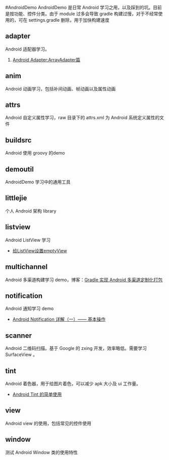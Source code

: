 #AndroidDemo
AndroidDemo 是日常 Android 学习之用，以及踩到的坑。目前是按功能、控件分类。由于 module 过多会导致 gradle 构建过慢，对于不经常使用的，可在 settings.gradle 删除，用于加快构建速度

## adapter
Android 适配器学习。

1. [Android Adapter:ArrayAdapter篇](http://www.jianshu.com/p/b996d4af54b0)

## anim
Android 动画学习，包括补间动画、帧动画以及属性动画

## attrs
Android 自定义属性学习，raw 目录下的 attrs.xml 为 Android 系统定义属性的文件

## buildsrc
Android 使用 groovy 的demo

## demoutil
AndroidDemo 学习中的通用工具

## littlejie
个人 Android 架构 library

## listview
Android ListView 学习

- [给ListView设置emptyView](http://www.jianshu.com/p/e9945aaa417f)

## multichannel
Android 多渠道构建学习 demo，博客：[Gradle 实现 Android 多渠道定制化打包](http://www.jianshu.com/p/739c45ae8360)

## notification
Android 通知学习 demo

- [Android Notification 详解（一）—— 基本操作](http://www.jianshu.com/p/e1e20e0ee18c)

## scanner
Android 二维码扫描。基于 Google 的 zxing 开发，效率略低。需要学习 SurfaceView 。

## tint
Android 着色器，用于给图片着色，可以减少 apk 大小及 ui 工作量。

- [Android Tint 的简单使用](http://www.jianshu.com/p/fd53edba5ad8)

## view
Android view 的使用，包括常见的控件使用

## window
测试 Android Window 类的使用特性

